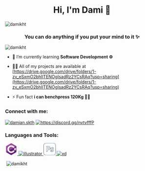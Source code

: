 
<h1 align="center">Hi, I'm Dami 👋</h1>
<p><img align="center" src="https://github-readme-streak-stats.herokuapp.com/?user=damikht&" alt="damikht" /></p>
<h3 align="center">You can do anything if you put your mind to it ✨</h3>

<p align="left"> <img src="https://komarev.com/ghpvc/?username=damikht&label=Profile%20views&color=0e75b6&style=flat" alt="damikht" /> </p>


- 🌱 I’m currently learning **Software Development ⚙️**

- 👨‍💻 All of my projects are available at [https://drive.google.com/drive/folders/1-zv_eSxmO2bhllTENOgIsadRz2YCsRAq?usp=sharing](https://drive.google.com/drive/folders/1-zv_eSxmO2bhllTENOgIsadRz2YCsRAq?usp=sharing)

- ⚡ Fun fact **i can benchpress 120Kg 🏋️‍♂️**

<h3 align="left">Connect with me:</h3>
<p align="left">
<a href="https://instagram.com/damian.skth" target="blank"><img align="center" src="https://raw.githubusercontent.com/rahuldkjain/github-profile-readme-generator/master/src/images/icons/Social/instagram.svg" alt="damian.skth" height="30" width="40" /></a>
<a href="https://discord.gg/https://discord.gg/nvtvfffP" target="blank"><img align="center" src="https://raw.githubusercontent.com/rahuldkjain/github-profile-readme-generator/master/src/images/icons/Social/discord.svg" alt="https://discord.gg/nvtvfffP" height="30" width="40" /></a>
</p>

<h3 align="left">Languages and Tools:</h3>
<p align="left"> <a href="https://www.w3schools.com/cs/" target="_blank" rel="noreferrer"> <img src="https://raw.githubusercontent.com/devicons/devicon/master/icons/csharp/csharp-original.svg" alt="csharp" width="40" height="40"/> </a> <a href="https://www.adobe.com/in/products/illustrator.html" target="_blank" rel="noreferrer"> <img src="https://www.vectorlogo.zone/logos/adobe_illustrator/adobe_illustrator-icon.svg" alt="illustrator" width="40" height="40"/> </a> <a href="https://www.photoshop.com/en" target="_blank" rel="noreferrer"> <img src="https://raw.githubusercontent.com/devicons/devicon/master/icons/photoshop/photoshop-line.svg" alt="photoshop" width="40" height="40"/> </a> <a href="https://www.adobe.com/products/xd.html" target="_blank" rel="noreferrer"> <img src="https://cdn.worldvectorlogo.com/logos/adobe-xd.svg" alt="xd" width="40" height="40"/> </a> </p>

<p>&nbsp;<img align="center" src="https://github-readme-stats.vercel.app/api?username=damikht&show_icons=true&locale=en" alt="damikht" /></p>
